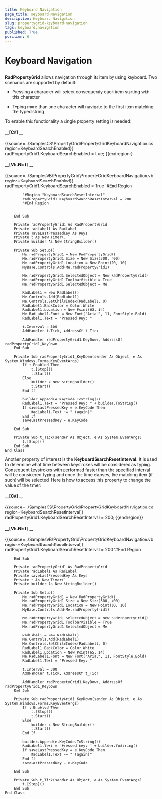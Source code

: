 ```yaml
---
title: Keyboard Navigation
page_title: Keyboard Navigation
description: Keyboard Navigation
slug: propertygrid-keyboard-navigation
tags: keyboard,navigation
published: True
position: 6
---
```


# Keyboard Navigation



## 

__RadPropertyGrid__ allows navigation through its item by using keyboard. Two scenarios are supported by default:
        

* Pressing a character will select consequently each item starting with this character

* Typing more than one character will navigate to the first item matching the typed string
            

To enable this functionality a single property setting is needed:
        

#### __[C#] __

{{source=..\SamplesCS\PropertyGrid\PropertyGridKeyboardNavigation.cs region=KeyboardSearchEnabled}}
	            radPropertyGrid1.KeyboardSearchEnabled = true;
	{{endregion}}



#### __[VB.NET] __

{{source=..\SamplesVB\PropertyGrid\PropertyGridKeyboardNavigation.vb region=KeyboardSearchEnabled}}
	        radPropertyGrid1.KeyboardSearchEnabled = True
	        '#End Region
	
	        '#Region "KeyboardSearchResetInterval"
	        radPropertyGrid1.KeyboardSearchResetInterval = 200
	        '#End Region
	
	
	    End Sub
	
	    Private radPropertyGrid1 As RadPropertyGrid
	    Private radLabel1 As RadLabel
	    Private saveLastPressedKey As Keys
	    Private t As New Timer()
	    Private builder As New StringBuilder()
	
	    Private Sub Setup()
	        Me.radPropertyGrid1 = New RadPropertyGrid()
	        Me.radPropertyGrid1.Size = New Size(300, 400)
	        Me.radPropertyGrid1.Location = New Point(10, 10)
	        MyBase.Controls.Add(Me.radPropertyGrid1)
	
	        Me.radPropertyGrid1.SelectedObject = New RadPropertyGrid()
	        Me.radPropertyGrid1.ToolbarVisible = True
	        Me.radPropertyGrid1.SelectedObject = Me
	
	        RadLabel1 = New RadLabel()
	        Me.Controls.Add(RadLabel1)
	        Me.Controls.SetChildIndex(RadLabel1, 0)
	        RadLabel1.BackColor = Color.White
	        RadLabel1.Location = New Point(65, 14)
	        Me.RadLabel1.Font = New Font("Arial", 11, FontStyle.Bold)
	        RadLabel1.Text = "Pressed Key: "
	
	        t.Interval = 300
	        AddHandler t.Tick, AddressOf t_Tick
	
	        AddHandler radPropertyGrid1.KeyDown, AddressOf radPropertyGrid1_KeyDown
	    End Sub
	
	    Private Sub radPropertyGrid1_KeyDown(sender As Object, e As System.Windows.Forms.KeyEventArgs)
	        If t.Enabled Then
	            t.[Stop]()
	            t.Start()
	        Else
	            builder = New StringBuilder()
	            t.Start()
	        End If
	
	        builder.Append(e.KeyCode.ToString())
	        RadLabel1.Text = "Pressed Key: " + builder.ToString()
	        If saveLastPressedKey = e.KeyCode Then
	            RadLabel1.Text += " (again)"
	        End If
	        saveLastPressedKey = e.KeyCode
	
	    End Sub
	
	    Private Sub t_Tick(sender As Object, e As System.EventArgs)
	        t.[Stop]()
	    End Sub
	End Class



Another property of interest is the __KeyboardSearchResetInterval__. It is used to determine what time between keystrokes will be considered as typing.
          Consequent keystrokes with performed faster than the specified interval will be considered typing and once the time elapses, the matching item
          (if such) will be selected. Here is how to access this property to change the value of the timer:
        

#### __[C#] __

{{source=..\SamplesCS\PropertyGrid\PropertyGridKeyboardNavigation.cs region=KeyboardSearchResetInterval}}
	            radPropertyGrid1.KeyboardSearchResetInterval = 200;
	{{endregion}}



#### __[VB.NET] __

{{source=..\SamplesVB\PropertyGrid\PropertyGridKeyboardNavigation.vb region=KeyboardSearchResetInterval}}
	        radPropertyGrid1.KeyboardSearchResetInterval = 200
	        '#End Region
	
	
	    End Sub
	
	    Private radPropertyGrid1 As RadPropertyGrid
	    Private radLabel1 As RadLabel
	    Private saveLastPressedKey As Keys
	    Private t As New Timer()
	    Private builder As New StringBuilder()
	
	    Private Sub Setup()
	        Me.radPropertyGrid1 = New RadPropertyGrid()
	        Me.radPropertyGrid1.Size = New Size(300, 400)
	        Me.radPropertyGrid1.Location = New Point(10, 10)
	        MyBase.Controls.Add(Me.radPropertyGrid1)
	
	        Me.radPropertyGrid1.SelectedObject = New RadPropertyGrid()
	        Me.radPropertyGrid1.ToolbarVisible = True
	        Me.radPropertyGrid1.SelectedObject = Me
	
	        RadLabel1 = New RadLabel()
	        Me.Controls.Add(RadLabel1)
	        Me.Controls.SetChildIndex(RadLabel1, 0)
	        RadLabel1.BackColor = Color.White
	        RadLabel1.Location = New Point(65, 14)
	        Me.RadLabel1.Font = New Font("Arial", 11, FontStyle.Bold)
	        RadLabel1.Text = "Pressed Key: "
	
	        t.Interval = 300
	        AddHandler t.Tick, AddressOf t_Tick
	
	        AddHandler radPropertyGrid1.KeyDown, AddressOf radPropertyGrid1_KeyDown
	    End Sub
	
	    Private Sub radPropertyGrid1_KeyDown(sender As Object, e As System.Windows.Forms.KeyEventArgs)
	        If t.Enabled Then
	            t.[Stop]()
	            t.Start()
	        Else
	            builder = New StringBuilder()
	            t.Start()
	        End If
	
	        builder.Append(e.KeyCode.ToString())
	        RadLabel1.Text = "Pressed Key: " + builder.ToString()
	        If saveLastPressedKey = e.KeyCode Then
	            RadLabel1.Text += " (again)"
	        End If
	        saveLastPressedKey = e.KeyCode
	
	    End Sub
	
	    Private Sub t_Tick(sender As Object, e As System.EventArgs)
	        t.[Stop]()
	    End Sub
	End Class


